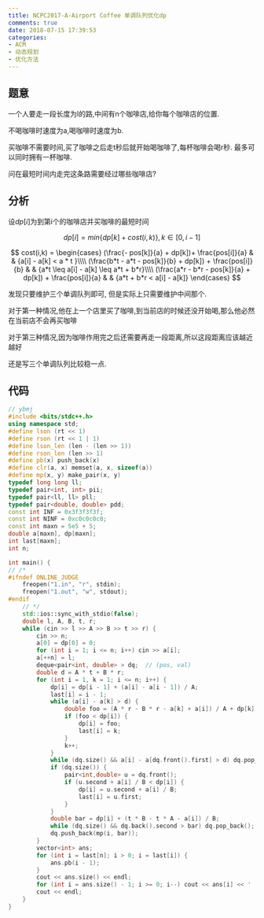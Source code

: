 ```yaml
---
title: NCPC2017-A-Airport Coffee 单调队列优化dp
comments: true
date: 2018-07-15 17:39:53
categories:
- ACM
- 动态规划
- 优化方法
---
```


## 题意
一个人要走一段长度为l的路,中间有n个咖啡店,给你每个咖啡店的位置.

不喝咖啡时速度为a,喝咖啡时速度为b.

买咖啡不需要时间,买了咖啡之后走t秒后就开始喝咖啡了,每杯咖啡会喝r秒. 最多可以同时拥有一杯咖啡.

问在最短时间内走完这条路需要经过哪些咖啡店?
## 分析
设$dp[i]$为到第i个的咖啡店并买咖啡的最短时间

$$dp[i] = min \{ dp[k] + cost(i,k) \}, k \in [0,i-1]$$


$$ cost(i,k) =
\begin{cases}
(\frac{- pos[k]}{a} + dp[k])+ \frac{pos[i]}{a}     &      & {a[i] - a[k] < a * t }\\\\
(\frac{b*t - a*t - pos[k]}{b} + dp[k]) + \frac{pos[i]}{b}     &      & {a*t \leq a[i] - a[k] \leq a*t + b*r}\\\\
(\frac{a*r - b*r - pos[k]}{a} + dp[k]) + \frac{pos[i]}{a}       &      & {a*t + b*r < a[i] - a[k]}
\end{cases} $$




发现只要维护三个单调队列即可, 但是实际上只需要维护中间那个.

对于第一种情况,他在上一个店里买了咖啡,到当前店的时候还没开始喝,那么他必然在当前店不会再买咖啡

对于第三种情况,因为咖啡作用完之后还需要再走一段距离,所以这段距离应该越近越好

还是写三个单调队列比较稳一点.


## 代码
```cpp
// ybmj
#include <bits/stdc++.h>
using namespace std;
#define lson (rt << 1)
#define rson (rt << 1 | 1)
#define lson_len (len - (len >> 1))
#define rson_len (len >> 1)
#define pb(x) push_back(x)
#define clr(a, x) memset(a, x, sizeof(a))
#define mp(x, y) make_pair(x, y)
typedef long long ll;
typedef pair<int, int> pii;
typedef pair<ll, ll> pll;
typedef pair<double, double> pdd;
const int INF = 0x3f3f3f3f;
const int NINF = 0xc0c0c0c0;
const int maxn = 5e5 + 5;
double a[maxn], dp[maxn];
int last[maxn];
int n;

int main() {
// /*
#ifndef ONLINE_JUDGE
    freopen("1.in", "r", stdin);
    freopen("1.out", "w", stdout);
#endif
    // */
    std::ios::sync_with_stdio(false);
    double l, A, B, t, r;
    while (cin >> l >> A >> B >> t >> r) {
        cin >> n;
        a[0] = dp[0] = 0;
        for (int i = 1; i <= n; i++) cin >> a[i];
        a[++n] = l;
        deque<pair<int, double> > dq;  // (pos, val)
        double d = A * t + B * r;
        for (int i = 1, k = 1; i <= n; i++) {
            dp[i] = dp[i - 1] + (a[i] - a[i - 1]) / A;
            last[i] = i - 1;
            while (a[i] - a[k] > d) {
                double foo = (A * r - B * r - a[k] + a[i]) / A + dp[k];
                if (foo < dp[i]) {
                    dp[i] = foo;
                    last[i] = k;
                }
                k++;
            }
            while (dq.size() && a[i] - a[dq.front().first] > d) dq.pop_front();
            if (dq.size()) {
                pair<int,double> u = dq.front();
                if (u.second + a[i] / B < dp[i]) {
                    dp[i] = u.second + a[i] / B;
                    last[i] = u.first;
                }
            }
            double bar = dp[i] + (t * B - t * A - a[i]) / B;
            while (dq.size() && dq.back().second > bar) dq.pop_back();
            dq.push_back(mp(i, bar));
        }
        vector<int> ans;
        for (int i = last[n]; i > 0; i = last[i]) {
            ans.pb(i - 1);
        }
        cout << ans.size() << endl;
        for (int i = ans.size() - 1; i >= 0; i--) cout << ans[i] << ' ';
        cout << endl;
    }
}
```